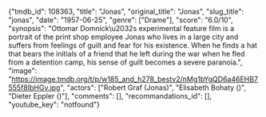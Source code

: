 {"tmdb_id": 108363, "title": "Jonas", "original_title": "Jonas", "slug_title": "jonas", "date": "1957-06-25", "genre": ["Drame"], "score": "6.0/10", "synopsis": "Ottomar Domnick\u2032s experimental feature film is a portrait of the print shop employee Jonas who lives in a large city and suffers from feelings of guilt and fear for his existence. When he finds a hat that bears the initials of a friend that he left during the war when he fled from a detention camp, his sense of guilt becomes a severe paranoia.", "image": "https://image.tmdb.org/t/p/w185_and_h278_bestv2/nMg1bYgQD6a46EHB7555f8IbHGv.jpg", "actors": ["Robert Graf (Jonas)", "Elisabeth Bohaty ()", "Dieter Eppler ()"], "comments": [], "recommandations_id": [], "youtube_key": "notfound"}